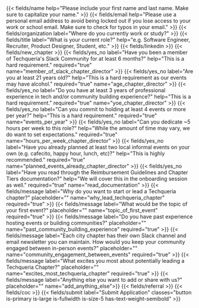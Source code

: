 <form name="Become a Chapter Director" method="POST" data-netlify-recaptcha="true" data-netlify="true" action="/success/chapter-director/" class="form--centered mt-2 no-ids" id="form_become_a_member">
  <input type="hidden" aria-label="Subject" name="_subject" value="Techqueria - Become a Chapter Director">
  {{< fields/name help="Please include your first name and last name. Make sure to capitalize your name." >}}
  {{< fields/email help="Please use a personal email address to avoid being locked out if you lose access to your work or school email. Make sure to check for typos in your email." >}}
  {{< fields/organization label="Where do you currently work or study?" >}}
  {{< fields/title label="What is your current role?" help="e.g. Software Engineer, Recruiter, Product Designer, Student, etc." >}}
  {{< fields/linkedin >}}
  {{< fields/new_chapter >}}
  {{< fields/yes_no label="Have you been a member of Techqueria's Slack Community for at least 6 months?" help="This is a hard requirement." required="true" name="member_of_slack_chapter_director" >}}
  {{< fields/yes_no label="Are you at least 21 years old?" help="This is a hard requirement as our events may have alcohol." required="true" name="age_chapter_director" >}}
  {{< fields/yes_no label="Do you have at least 3 years of professional experience in tech and/or community building experience?" help="This is a hard requirement." required="true" name="yoe_chapter_director" >}}
  {{< fields/yes_no label="Can you commit to holding at least 4 events or more per year?" help="This is a hard requirement." required="true" name="events_per_year" >}}
  {{< fields/yes_no label="Can you dedicate ~5 hours per week to this role?" help="While the amount of time may vary, we do want to set expectations." required="true" name="hours_per_week_chapter_director" >}}
  {{< fields/yes_no label="Have you already planned at least two local informal events on your own (e.g. cafecito, happy hour, lunch, etc)?" help="This is highly recommended." required="true" name="planned_events_already_chapter_director" >}}
  {{< fields/yes_no label="Have you read through the Reimbursement Guidelines and Chapter Tiers documentation?" help="We will cover this in the onboarding session as well." required="true" name="read_documentation" >}}
  {{< fields/message label="Why do you want to start or lead a Techqueria chapter?" placeholder="" name="why_lead_techqueria_chapter" required="true" >}}
  {{< fields/message label="What would be the topic of your first event?" placeholder="" name="topic_of_first_event" required="true" >}}
  {{< fields/message label="Do you have past experience hosting events or building communities?" placeholder="" name="past_community_building_experience" required="true" >}}
  {{< fields/message label="Each city chapter has their own Slack channel and email newsletter you can maintain. How would you keep your community engaged between in-person events?" placeholder="" name="community_engagement_between_events" required="true" >}}
  {{< fields/message label="What excites you most about potentially leading a Techqueria Chapter?" placeholder="" name="excites_most_techqueria_chapter" required="true" >}}
  {{< fields/message label="Anything else you want to add or share with us?" placeholder="" name="add_anything_else">}}
  {{< fields/referral >}}
  {{< fields/coc >}}
  {{< fields/submit label="Submit Application" classes="button is-primary is-large is-fullwidth is-size-5 has-text-weight-semibold" >}}
</form>
